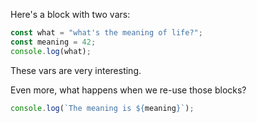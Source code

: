 Here's a block with two vars:

```ts {group: test_group}
const what = "what's the meaning of life?";
const meaning = 42;
console.log(what);
```

These vars are very interesting.

Even more, what happens when we re-use those blocks?

```ts {group: test_group}
console.log(`The meaning is ${meaning}`);
```
